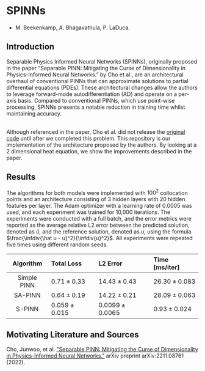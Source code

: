 # SPINNs
- M. Beekenkamp, A. Bhagavathula, P. LaDuca.

## Introduction
Separable Physics Informed Neural Networks (SPINNs), originally proposed in the paper “Separable PINN: Mitigating the Curse of Dimensionality in Physics-Informed Neural Networks.” by Cho et al., are an architectural overhaul of conventional PINNs that can approximate solutions to partial differential equations (PDEs). These architectural changes allow the authors to leverage forward-mode autodifferentiation (AD) and operate on a per-axis basis. Compared to conventional PINNs, which use point-wise processing, SPINNs presents a notable reduction in training time whilst maintaining accuracy.<br><br>

Although referenced in the paper, Cho et al. did not release the [original code](https://github.com/stnamjef/SPINN) until after we completed this problem. This repository is our implementation of the architecture proposed by the authors. By looking at a 2 dimensional heat equation, we show the improvements described in the paper.

## Results
The algorithms for both models were implemented with $100^2$ collocation points and an architecture consisting of 3 hidden layers with 20 hidden features per layer. The Adam optimizer with a learning rate of 0.0005 was used, and each experiment was trained for 10,000 iterations. The experiments were conducted with a full batch, and the error metrics were reported as the average relative L2 error between the predicted solution, denoted as $\hat u$, and the reference solution, denoted as $u$, using the formula $\frac{\infdiv{\hat u - u}^2}{\infdiv{u}^2}$. All experiments were repeated five times using different random seeds.

|Algorithm|Total Loss|L2 Error|Time [ms/iter]|
|:-:|:-|:-|:-|
|Simple PINN|$0.71 \pm 0.33$|$14.43 \pm 0.43$|$26.30 \pm 0.083$|
|SA-PINN|$0.64 \pm 0.19$|$14.22 \pm 0.21$|$28.09 \pm 0.063$|
|S-PINN|$0.059 \pm 0.015$|$0.0099 \pm 0.0065$|$0.93 \pm 0.024$|

## Motivating Literature and Sources
Cho, Junwoo, et al. ["Separable PINN: Mitigating the Curse of Dimensionality in Physics-Informed Neural Networks."](https://arxiv.org/abs/2211.08761) arXiv preprint arXiv:2211.08761 (2022).
